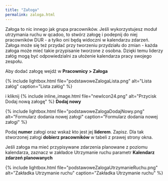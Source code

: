 ```yaml
---
title: "Załoga"
permalink: zaloga.html
---
```


Załoga to nic innego jak grupa pracowników. Jeśli wykorzystujesz moduł utrzymania ruchu w qcadoo, to stwórz załogę i podepnij do niej pracowników DUR - a tylko oni będą widoczni w kalendarzu zdarzeń.
Załoga może się też przydać przy tworzeniu przydziału do zmian - każda załoga może mieć takie przypisanie tworzone z osobna. Dzięki temu liderzy załóg mogą być odpowiedzialni za ułożenie kalendarza pracy swojego zespołu.

Aby dodać załogę wejdź w **Pracownicy > Załoga** 

{% include lightbox.html file="podstawoweZalogaLista.png" alt="Lista załóg" caption="Lista załóg" %}

i kliknij {% include inline_image.html file="newIcon24.png" alt="Przycisk Dodaj nową załogę" %} **Dodaj nowy**

{% include lightbox.html file="podstawoweZalogaDodajNowy.png" alt="Formularz dodania nowej załogi" caption="Formularz dodania nowej załogi" %}

Podaj **numer** załogi oraz wskaż kto jest jej **liderem**. Zapisz. Dla tak stworzonej załogi **dobierz pracowników** w tabeli z prawej strony okna. 

Jeśli załoga ma mieć przypisywane zdarzenia planowane z poziomu kalendarza, zaznacz w zakładce Utrzymanie ruchu parametr **Kalendarz zdarzeń planowanych**

{% include lightbox.html file="podstawoweZalogaUtrzymanieRuchu.png" alt="Zakładka Utrzymanie ruchu" caption="Zakładka Utrzymanie ruchu" %}